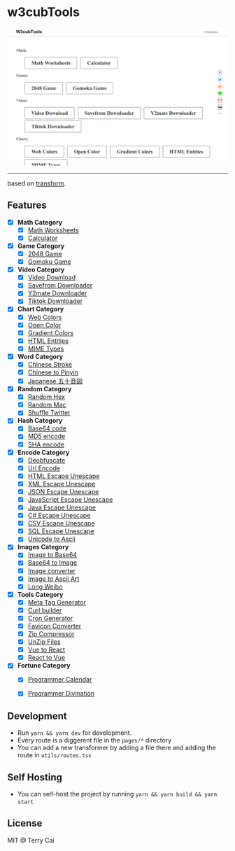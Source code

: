 # w3cubTools


![Demo](public/cover.png)

---


based on [transform](https://github.com/ritz078/transform).

## Features

- [x] **Math Category**
  - [x] [Math Worksheets](https://tools.w3cub.com/math-calc)
  - [x] [Calculator](https://tools.w3cub.com/calculator)

- [x] **Game Category**
  - [x] [2048 Game](https://tools.w3cub.com/g2048)
  - [x] [Gomoku Game](https://tools.w3cub.com/gomoku)

- [x] **Video Category**
  - [x] [Video Download](https://weibomiaopai.com/)
  - [x] [Savefrom Downloader](https://www.savefrom.net/)
  - [x] [Y2mate Downloader](https://www.y2mate.com/)
  - [x] [Tiktok Downloader](https://www.dlpanda.com/)

- [x] **Chart Category**
  - [x] [Web Colors](https://tools.w3cub.com/web-color)
  - [x] [Open Color](https://tools.w3cub.com/open-color)
  - [x] [Gradient Colors](https://tools.w3cub.com/gradient-color)
  - [x] [HTML Entities](https://tools.w3cub.com/html-entities)
  - [x] [MIME Types](https://tools.w3cub.com/mime-list)

- [x] **Word Category**
  - [x] [Chinese Stroke](https://tools.w3cub.com/write-chinese)
  - [x] [Chinese to Pinyin](https://tools.w3cub.com/chinese-to-pinyin)
  - [x] [Japanese 五十音図](https://tools.w3cub.com/japanese-syllabary)

- [x] **Random Category**
  - [x] [Random Hex](https://tools.w3cub.com/random-hex)
  - [x] [Random Mac](https://tools.w3cub.com/random-mac)
  - [x] [Shuffle Twitter](https://tools.w3cub.com/shuffle-twitter)

- [x] **Hash Category**
  - [x] [Base64 code](https://tools.w3cub.com/base64)
  - [x] [MD5 encode](https://tools.w3cub.com/md5-encode)
  - [x] [SHA encode](https://tools.w3cub.com/sha-encode)

- [x] **Encode Category**
  - [x] [Deobfuscate](https://tools.w3cub.com/js-deobfuscate)
  - [x] [Url Encode](https://tools.w3cub.com/urlencode)
  - [x] [HTML Escape Unescape](https://tools.w3cub.com/html-escape-unescape)
  - [x] [XML Escape Unescape](https://tools.w3cub.com/xml-escape-unescape)
  - [x] [JSON Escape Unescape](https://tools.w3cub.com/json-escape-unescape)
  - [x] [JavaScript Escape Unescape](https://tools.w3cub.com/js-escape-unescape)
  - [x] [Java Escape Unescape](https://tools.w3cub.com/java-escape-unescape)
  - [x] [C# Escape Unescape](https://tools.w3cub.com/csharp-escape-unescape)
  - [x] [CSV Escape Unescape](https://tools.w3cub.com/csv-escape-unescape)
  - [x] [SQL Escape Unescape](https://tools.w3cub.com/sql-escape-unescape)
  - [x] [Unicode to Ascii](https://tools.w3cub.com/unicode-to-ascii)

- [x] **Images Category**
  - [x] [Image to Base64](https://tools.w3cub.com/image-to-base64)
  - [x] [Base64 to Image](https://tools.w3cub.com/base64-to-image)
  - [x] [Image converter](https://tools.w3cub.com/image-converter)
  - [x] [Image to Ascii Art](https://tools.w3cub.com/image-to-text)
  - [x] [Long Weibo](https://tools.w3cub.com/long-weibo)

- [x] **Tools Category**
  - [x] [Meta Tag Generator](https://tools.w3cub.com/meta-tag-generator)
  - [x] [Curl builder](https://tools.w3cub.com/curl-builder)
  - [x] [Cron Generator](https://tools.w3cub.com/cron-gen)
  - [x] [Favicon Converter](https://tools.w3cub.com/favicon-converter)
  - [x] [Zip Compressor](https://tools.w3cub.com/zip-online)
  - [x] [UnZip Files](https://tools.w3cub.com/unzip-online)
  - [x] [Vue to React](https://tools.w3cub.com/vue-to-react)
  - [x] [React to Vue](https://tools.w3cub.com/react-to-vue)

- [x] **Fortune Category**
  - [x] [Programmer Calendar](https://tools.w3cub.com/huangli)
  - [x] [Programmer Divination](https://tools.w3cub.com/qiuqian)





## Development

- Run `yarn && yarn dev` for development.
- Every route is a diggerent file in the `pages/*` directory
- You can add a new transformer by adding a file there and adding the route in `utils/routes.tsx`

## Self Hosting

- You can self-host the project by running `yarn && yarn build && yarn start`

## License

MIT @ Terry Cai 


